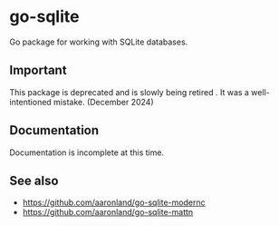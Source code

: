 # go-sqlite

Go package for working with SQLite databases.

## Important

This package is deprecated and is slowly being retired . It was a well-intentioned mistake. (December 2024)

## Documentation

Documentation is incomplete at this time.

## See also

* https://github.com/aaronland/go-sqlite-modernc
* https://github.com/aaronland/go-sqlite-mattn
